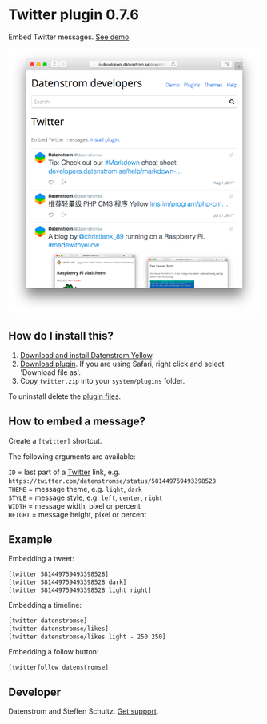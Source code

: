 Twitter plugin 0.7.6
====================
Embed Twitter messages. [See demo](https://developers.datenstrom.se/plugins/twitter).

<p align="center"><img src="twitter-screenshot.png?raw=true" alt="Screenshot"></p>

## How do I install this?

1. [Download and install Datenstrom Yellow](https://github.com/datenstrom/yellow/).
2. [Download plugin](https://github.com/datenstrom/yellow-plugins/raw/master/zip/twitter.zip). If you are using Safari, right click and select 'Download file as'.
3. Copy `twitter.zip` into your `system/plugins` folder.

To uninstall delete the [plugin files](update.ini).

## How to embed a message?

Create a `[twitter]` shortcut. 

The following arguments are available:
 
`ID` = last part of a [Twitter](https://www.twitter.com) link, e.g. `https://twitter.com/datenstromse/status/581449759493398528`  
`THEME` = message theme, e.g. `light`, `dark`  
`STYLE` = message style, e.g. `left`, `center`, `right`  
`WIDTH` = message width, pixel or percent  
`HEIGHT` = message height, pixel or percent  

## Example

Embedding a tweet:

    [twitter 581449759493398528]
    [twitter 581449759493398528 dark]
    [twitter 581449759493398528 light right]

Embedding a timeline:

    [twitter datenstromse]
    [twitter datenstromse/likes]
    [twitter datenstromse/likes light - 250 250]

Embedding a follow button:

    [twitterfollow datenstromse]

## Developer

Datenstrom and Steffen Schultz. [Get support](https://developers.datenstrom.se/help/support).
